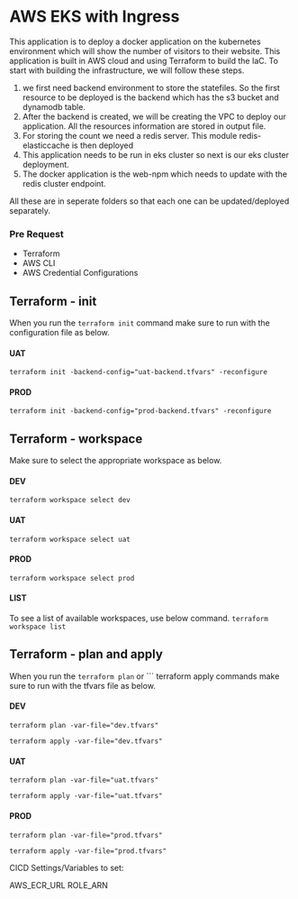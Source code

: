 # AWS EKS with Ingress

This application is to deploy a docker application on the kubernetes environment which will show the number of visitors to their website.
This application is built in AWS cloud and using Terraform to build the IaC.
To start with building the infrastructure, we will follow these steps.

 1. we first need backend environment to store the statefiles. So the first resource to be deployed is the backend which has the s3 bucket and dynamodb table.
2. After the backend is created, we will be creating the VPC to deploy our application. All the resources information are stored in output file.
3. For storing the count we need a redis server. This module redis-elasticcache is then deployed
4. This application needs to be run in eks cluster so next is our eks cluster deployment.
5. The docker application is the web-npm which needs to update with the redis cluster endpoint.

All these are in seperate folders so that each one can be updated/deployed separately.
### [](#pre-request)Pre Request

-   Terraform
-   AWS CLI
-   AWS Credential Configurations

## Terraform - init

When you run the `terraform init` command make sure to run with the configuration file as below.

#### [](#uat)UAT

`terraform init -backend-config="uat-backend.tfvars" -reconfigure`

#### [](#prod)PROD

`terraform init -backend-config="prod-backend.tfvars" -reconfigure`

## [](#terraform---workspace)Terraform - workspace

Make sure to select the appropriate workspace as below.
#### [](#uat-1)DEV

`terraform workspace select dev`

#### [](#uat-1)UAT

`terraform workspace select uat`

#### [](#prod-1)PROD

`terraform workspace select prod`

#### [](#list)LIST

To see a list of available workspaces, use below command. `terraform workspace list`

## [](#terraform---plan-and-apply)Terraform - plan and apply

When you run the `terraform plan` or ``` terraform apply commands make sure to run with the tfvars file as below.
#### [](#DEV) DEV

`terraform plan -var-file="dev.tfvars"`

`terraform apply -var-file="dev.tfvars"`

#### [](#uat)UAT

`terraform plan -var-file="uat.tfvars"`

`terraform apply -var-file="uat.tfvars"`

#### [](#prod)PROD

`terraform plan -var-file="prod.tfvars"`

`terraform apply -var-file="prod.tfvars"`



CICD Settings/Variables to set:

AWS_ECR_URL
ROLE_ARN





